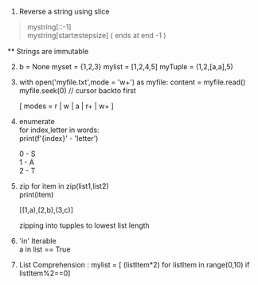 1. Reverse a string using slice  
 > mystring[::-1]  
 > mystring[start:end:stepsize] ( ends at end -1 )  
  
 ** Strings are immutable   
 
2. b = None
   myset = {1,2,3}
   mylist = [1,2,4,5]
   myTuple = (1,2,[a,a],5)
   
3. with open('myfile.txt',mode = 'w+') as myfile:
       content = myfile.read()
       myfile.seek(0) // cursor backto first
        
     [ modes = r | w | a | r+ | w+ ]
     
4. enumerate  
  for index,letter in words:  
      print(f'{index}' - 'letter')  
      
     0 - S  
     1 - A  
     2 - T  
     
5. zip 
   for item in zip(list1,list2)  
       print(item)  
     
     [(1,a),(2,b),(3,c)]   
     
     zipping into tupples to lowest list length
       
6.   'in' Iterable  
      a in list == True  

7. List Comprehension :
   mylist = [ (listItem*2) for listItem in range(0,10) if listItem%2==0]   